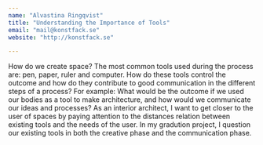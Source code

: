 ```yaml
---
name: "Alvastina Ringqvist"
title: "Understanding the Importance of Tools"
email: "mail@konstfack.se"
website: "http://konstfack.se"

---
```


How do we create space? The most common tools used during the process are: pen, paper, ruler and computer. How do these tools control the outcome and how do they contribute to good communication in the different steps of a process? For example: What would be the outcome if we used our bodies as a tool to make architecture, and how would we communicate our ideas and processes? As an interior architect, I want to get closer to the user of spaces by paying attention to the distances relation between existing tools and the needs of the user. In my gradution project, I question our existing tools in both the creative phase and the communication phase.
